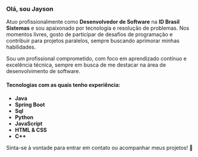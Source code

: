 ### Olá, sou Jayson  

Atuo profissionalmente como **Desenvolvedor de Software** na **ID Brasil Sistemas** e sou apaixonado por tecnologia e resolução de problemas. Nos momentos livres, gosto de participar de desafios de programação e contribuir para projetos paralelos, sempre buscando aprimorar minhas habilidades.  

Sou um profissional comprometido, com foco em aprendizado contínuo e excelência técnica, sempre em busca de me destacar na área de desenvolvimento de software.  

#### Tecnologias com as quais tenho experiência:  
- **Java**
- **Spring Boot**
- **Sql**
- **Python**  
- **JavaScript**  
- **HTML & CSS**  
- **C++**  

Sinta-se à vontade para entrar em contato ou acompanhar meus projetos! 🚀  
